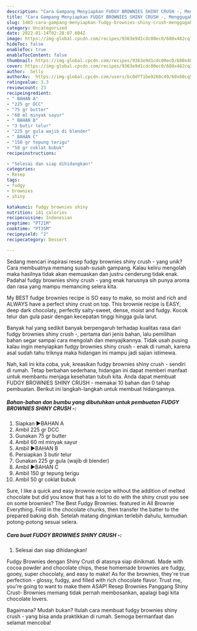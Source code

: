 ```yaml
---
description: "Cara Gampang Menyiapkan FUDGY BROWNIES SHINY CRUSH -, Menggugah Selera"
title: "Cara Gampang Menyiapkan FUDGY BROWNIES SHINY CRUSH -, Menggugah Selera"
slug: 1403-cara-gampang-menyiapkan-fudgy-brownies-shiny-crush-menggugah-selera
category: Uncategorized
date: 2022-01-14T02:28:07.604Z
image: https://img-global.cpcdn.com/recipes/9363e9d1cdc00ec0/680x482cq70/fudgy-brownies-shiny-crush-foto-resep-utama.jpg
hideToc: false
enableToc: true
enableTocContent: false
thumbnail: https://img-global.cpcdn.com/recipes/9363e9d1cdc00ec0/680x482cq70/fudgy-brownies-shiny-crush-foto-resep-utama.jpg
cover: https://img-global.cpcdn.com/recipes/9363e9d1cdc00ec0/680x482cq70/fudgy-brownies-shiny-crush-foto-resep-utama.jpg
author:  Selly
authorAv:  https://img-global.cpcdn.com/users/bc0dff1be9260c49/60x60cq50/avatar.jpg
ratingvalue: 3.3
reviewcount: 23
recipeingredient:
- " BAHAN A"
- "225 gr DCC"
- "75 gr butter"
- "60 ml minyak sayur"
- " BAHAN B"
- "3 butir telur"
- "225 gr gula wajib di blender"
- " BAHAN C"
- "150 gr tepung terigu"
- "50 gr coklat bubuk"
recipeinstructions:

- "Selesai dan siap dihidangkan!"
categories:
- Resep
tags:
- fudgy
- brownies
- shiny

katakunci: fudgy brownies shiny 
nutrition: 141 calories
recipecuisine: Indonesian
preptime: "PT21M"
cooktime: "PT35M"
recipeyield: "2"
recipecategory: Dessert

---
```



Sedang mencari inspirasi resep fudgy brownies shiny crush - yang unik? Cara membuatnya memang susah-susah gampang. Kalau keliru mengolah maka hasilnya tidak akan memuaskan dan justru cenderung tidak enak. Padahal fudgy brownies shiny crush - yang enak harusnya sih punya aroma dan rasa yang mampu memancing selera kita.


My BEST fudge brownies recipe is SO easy to make, so moist and rich and ALWAYS have a perfect shiny crust on top. This brownie recipe is EASY, deep dark chocolaty, perfectly salty-sweet, dense, moist and fudgy. Kocok telur dan gula pasir dengan kecepatan tinggi hingga gula larut.

Banyak hal yang sedikit banyak berpengaruh terhadap kualitas rasa dari fudgy brownies shiny crush -, pertama dari jenis bahan, lalu pemilihan bahan segar sampai cara mengolah dan menyajikannya. Tidak usah pusing kalau ingin menyiapkan fudgy brownies shiny crush - enak di rumah, karena asal sudah tahu triknya maka hidangan ini mampu jadi sajian istimewa.


Nah, kali ini kita coba, yuk, kreasikan fudgy brownies shiny crush - sendiri di rumah. Tetap berbahan sederhana, hidangan ini dapat memberi manfaat untuk membantu menjaga kesehatan tubuh kita. Anda dapat membuat FUDGY BROWNIES SHINY CRUSH - memakai 10 bahan dan 0 tahap pembuatan. Berikut ini langkah-langkah untuk membuat hidangannya.

<!--inarticleads1-->

##### Bahan-bahan dan bumbu yang dibutuhkan untuk pembuatan FUDGY BROWNIES SHINY CRUSH -:

1. Siapkan  ▶BAHAN A
1. Ambil 225 gr DCC
1. Gunakan 75 gr butter
1. Ambil 60 ml minyak sayur
1. Ambil  ▶BAHAN B
1. Persiapkan 3 butir telur
1. Gunakan 225 gr gula (wajib di blender)
1. Ambil  ▶BAHAN C
1. Ambil 150 gr tepung terigu
1. Ambil 50 gr coklat bubuk


Sure, I like a quick and easy brownie recipe without the addition of melted chocolate but did you know that has a lot to do with the shiny crust you see on some brownies? The Best Fudgy Brownies. featured in All Brownie Everything. Fold in the chocolate chunks, then transfer the batter to the prepared baking dish. Setelah matang dinginkan terlebih dahulu, kemudian potong-potong sesuai selera. 

<!--inarticleads2-->

##### Cara buat FUDGY BROWNIES SHINY CRUSH -:


1. Selesai dan siap dihidangkan!

Fudgy Brownies dengan Shiny Crust di atasnya siap dinikmati. Made with cocoa powder and chocolate chips, these homemade brownies are fudgy, gooey, super chocolaty, and easy to make! As for the brownies, they&#39;re true perfection - glossy, fudgy, and filled with rich chocolate flavor. Trust me, you&#39;re going to want to make them ASAP! Resep Brownies Panggang Shiny Crust- Brownies memang tidak pernah membosankan, apalagi bagi kita chocolate lovers. 

Bagaimana? Mudah bukan? Itulah cara membuat fudgy brownies shiny crush - yang bisa anda praktikkan di rumah. Semoga bermanfaat dan selamat mencoba!
